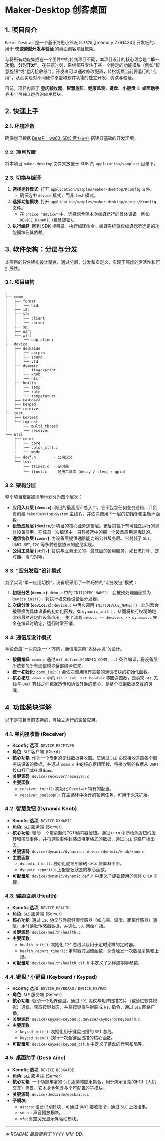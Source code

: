 # Maker-Desktop 创客桌面

## 1. 项目简介

`Maker-Desktop` 是一个基于海思小熊派 `Hi3870` [[memory:2791424]] 开发板的、用于 **快速原型开发与验证** 的桌面创客项目框架。

与将所有功能集成在一个固件中的传统项目不同，本项目设计的核心理念是 **“单一功能、分时开发”**。在任意时刻，系统都只专注于某一个特定的功能模块（例如“智慧旋钮”或“星闪接收器”）。开发者可以通过修改配置，轻松切换当前要运行的“应用”，从而实现对不同硬件原型和软件功能的独立开发、调试与验证。

目前，项目内置了 **星闪接收器**、**智慧旋钮**、**健康监测**、**键盘**、**小键盘** 和 **桌面助手** 等多个可独立运行的应用模块。

## 2. 快速上手

### 2.1. 环境准备
确保您已根据 [BearPi__ws63-SDK 官方文档](https://www.bearpi.cn/core_board/bearpi/pico/h3870/) 搭建好基础的开发环境。

### 2.2. 项目放置
将本项目 `maker-desktop` 文件夹放置于 SDK 的 `application/samples/` 目录下。

### 2.3. 切换与编译
1.  **选择运行模式**: 打开 `application/samples/maker-desktop/Kconfig` 文件。
    *   确保选中 `device` 模式，而非 `test` 模式。
2.  **选择功能模块**: 打开 `application/samples/maker-desktop/device/Kconfig` 文件。
    *   在 `choice "device"` 中，选择您希望本次编译运行的具体设备，例如 `DEVICE_DYNAMIC` (智慧旋钮)。
3.  **执行编译**: 回到 SDK 根目录，执行编译命令。编译系统将仅编译您所选定的功能模块及其依赖。

## 3. 软件架构：分层与分发

本项目的软件架构设计精良，通过分层、分发和宏定义，实现了高度的灵活性和可扩展性。

### 3.1. 项目结构
```
.
├── comm
│   ├── format
│   │   └── hid
│   ├── i2c
│   ├── sle
│   │   ├── client
│   │   └── server
│   ├── spi
│   ├── uart
│   └── wifi
│       └── udp_client
├── device
│   ├── deskaide
│   │   ├── asrpro
│   │   ├── sound
│   │   └── vfd
│   ├── dynamic
│   │   ├── fingerprint
│   │   ├── knob
│   │   └── nfc
│   ├── health
│   │   ├── lamp
│   │   ├── rate
│   │   └── temperature
│   ├── keyboard
│   ├── keypad
│   └── receiver
├── test
│   ├── keytest
│   └── tmptest
│       ├── multi_thread
│       └── receiver
└── util
    ├── color
    │   ├── core
    │   ├── color_ctrl.c
    │   └── mode
    ├── ddef.h        - 公用定义
    └── tool
        ├── ttimer.c  - 定时器
        └── ttool.c   - 通用工具库（delay / sleep / gpio）
```

### 3.2. 架构分层
整个项目框架被清晰地划分为四个层次：
- **应用入口层 (`demo.c`)**: 项目的最高层和总入口。它不包含任何业务逻辑，只负责创建 `MakerDesktop-System` 主线程，并依次调用下一层的初始化和主循环函数。
- **设备应用层 (`device/`)**: 项目的核心业务逻辑层。该层包含所有可独立运行的具体设备应用。在任意一次编译中，只有被选中的那一个设备应用是活跃的。
- **通信协议层 (`comm/`)**: 为设备层提供通信能力的公共服务层。它封装了 `SLE`, `UART`, `SPI`, `I2C` 等多种通信协议的底层实现。
- **公用工具层 (`util/`)**: 提供与业务无关的、最底层的通用服务，如日志打印、定时器、看门狗等。

### 3.3. “宏分发链”设计模式
为了实现“单一应用切换”，设备层采用了一种巧妙的“宏分发链”模式：
1.  **初级分发 (`demo.c`)**: `demo.c` 中的 `INIT(DEMO_NAME)()` 会被预处理器替换为 `device_init()`，将执行权交给设备层分发器。
2.  **次级分发 (`device.c`)**: `device.c` 中再次调用 `INIT(DEVICE_NAME)()`，此时宏会被替换为具体设备的初始化函数，如 `dynamic_init()`，从而将执行权精确地交给最终选定的设备应用。
整个流程 `demo.c -> device.c -> dynamic.c` 完全在编译时确定，运行时零开销。

### 3.4. 通信层设计模式
与设备层“一次只跑一个”不同，通信层采用“多路并发”的设计。
- **按需编译**: `comm.c` 通过 `#if defined(CONFIG_COMM_...)` 条件编译，将设备层所依赖的所有通信模块全部编译进来。
- **统一初始化**: `comm_init()` 会依次调用所有需要的通信模块的初始化函数。
- **核心枢纽**: `comm.c` 中的 `sle_r_int_uart_handler` 等回调函数，是实现 `SLE` 无线与 `UART` 有线之间数据透传和协议转换的核心，是整个框架数据交互的灵魂。

## 4. 功能模块详解
以下是项目当前支持的、可独立运行的设备应用。

### 4.1. 星闪接收器 (Receiver)
- **Kconfig 选项**: `DEVICE_RECEIVER`
- **角色**: `SLE` 客户端 (Client)
- **核心功能**: 作为一个专用的无线数据接收器。它通过 `SLE` 协议接收来自各个服务端设备的数据，并通过 `comm.c` 中的核心枢纽函数，将接收到的数据从 `UART` 接口打印或转发出去。
- **关键源码**: `device/receiver/receiver.c`
- **主要函数**:
    - `receiver_init()`: 初始化 `Receiver` 特有的配置。
    - `receiver_oneloop()`: 在主循环中执行的轮询任务，可用于未来扩展。

### 4.2. 智慧旋钮 (Dynamic Knob)
- **Kconfig 选项**: `DEVICE_DYNAMIC`
- **角色**: `SLE` 服务端 (Server)
- **核心功能**: 驱动一个带按键的EC11编码器旋钮。通过 `GPIO` 中断检测旋钮的旋转和按压事件，并将这些事件封装成特定格式的数据，通过 `SLE` 网络广播出去。
- **关键源码**: `device/dynamic/dynamic.c`, `device/dynamic/knob/knob.c`
- **主要函数**:
    - `dynamic_init()`: 初始化旋钮所需的 `GPIO` 管脚和中断。
    - `dynamic_report()`: 上报旋钮状态的核心函数。
- **可配置项**: `device/dynamic/dynamic_def.h` 中定义了旋钮使用的具体 `GPIO` 引脚。

### 4.3. 健康监测 (Health)
- **Kconfig 选项**: `DEVICE_HEALTH`
- **角色**: `SLE` 服务端 (Server)
- **核心功能**: 通过 `I2C` 协议与外部健康传感器（如心率、温度、距离传感器）通信，定时读取传感器数据，并通过 `SLE` 网络广播。
- **关键源码**: `device/health/health.c`
- **主要函数**:
    - `health_init()`: 初始化 `I2C` 总线以及用于定时采样的定时器。
    - `health_report_timer()`: 定时器的回调函数，负责触发一次数据采集和上报。
- **可配置项**: `device/health/health_def.h` 中定义了采样周期等参数。

### 4.4. 键盘 / 小键盘 (Keyboard / Keypad)
- **Kconfig 选项**: `DEVICE_KEYBOARD` / `DEVICE_KEYPAD`
- **角色**: `SLE` 服务端 (Server)
- **核心功能**: 驱动一个矩阵键盘。通过 `SPI` 协议与矩阵扫描芯片（或通过软件模拟）通信，获取按键状态，并将按键事件封装成 `HID` 指令，通过 `SLE` 网络广播。
- **关键源码**: `device/keypad/keypad.c`, `device/keyboard/keyboard.c`
- **主要函数**:
    - `keypad_init()`: 初始化用于键盘扫描的 `SPI` 总线。
    - `keypad_scan()`: 执行一次全键盘扫描的核心函数。
- **可配置项**: `device/keypad/keypad_def.h` 中定义了键盘的行列布局等。

### 4.5. 桌面助手 (Desk Aide)
- **Kconfig 选项**: `DEVICE_DESKAIDE`
- **角色**: `SLE` 服务端 (Server)
- **核心功能**: 一个功能丰富的 `SLE` 服务端应用集合，用于演示复杂的HCI（人机交互）场景。它本身也包含多个可配置的子模块。
- **关键源码**: `device/deskaide/deskaide.c`
- **子模块**:
    - `asrpro`: 语音识别模块，可通过 `UART` 接收指令，通过 `SLE` 上报结果。
    - `sound`: 声音播放模块。
    - `vfd`: 真空荧光显示屏驱动模块。

---
*本 README 最后更新于 YYYY-MM-DD。*
